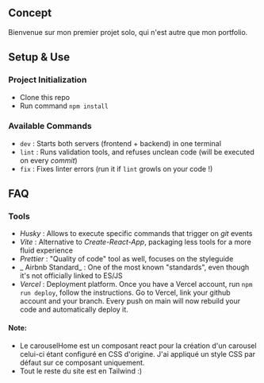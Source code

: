 ## Concept

Bienvenue sur mon premier projet solo, qui n'est autre que mon portfolio.

## Setup & Use

### Project Initialization

- Clone this repo
- Run command `npm install`

### Available Commands

- `dev` : Starts both servers (frontend + backend) in one terminal
- `lint` : Runs validation tools, and refuses unclean code (will be executed on every _commit_)
- `fix` : Fixes linter errors (run it if `lint` growls on your code !)

## FAQ

### Tools

- _Husky_ : Allows to execute specific commands that trigger on _git_ events
- _Vite_ : Alternative to _Create-React-App_, packaging less tools for a more fluid experience
- _Prettier_ : "Quality of code" tool as well, focuses on the styleguide
- _ Airbnb Standard_ : One of the most known "standards", even though it's not officially linked to ES/JS
- _Vercel_ : Deployment platform. Once you have a Vercel account, run `npm run deploy`, follow the instructions. Go to Vercel, link your github account and your branch. Every push on main will now rebuild your code and automatically deploy it.

#### Note:

- Le carouselHome est un composant react pour la création d'un carousel celui-ci étant configuré en CSS d'origine. J'ai appliqué un style CSS par défaut sur ce composant uniquement.
- Tout le reste du site est en Tailwind :)
